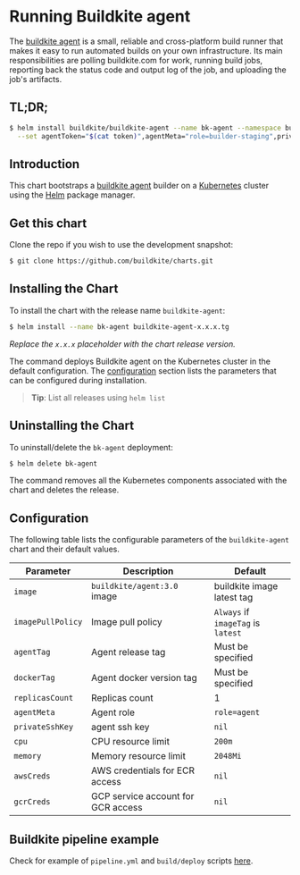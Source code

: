 # Running Buildkite agent

The [buildkite agent](https://buildkite.com/docs/agent) is a small, reliable and cross-platform build runner that makes it easy to run automated builds on your own infrastructure. Its main responsibilities are polling buildkite.com for work, running build jobs, reporting back the status code and output log of the job, and uploading the job's artifacts.

## TL;DR;

```bash
$ helm install buildkite/buildkite-agent --name bk-agent --namespace buildkite \
  --set agentToken="$(cat token)",agentMeta="role=builder-staging",privateSshKey="$(cat buildkite.key)",awsCreds="$(cat credentials)",workflowUserToken="$(cat client.json | base64)",workflowApiUrl="deis.my-domain.com"
```

## Introduction

This chart bootstraps a [buildkite agent](https://github.com/buildkite/docker-buildkite-agent) builder on a [Kubernetes](http://kubernetes.io) cluster using the [Helm](https://helm.sh) package manager.

## Get this chart

Clone the repo if you wish to use the development snapshot:

```bash
$ git clone https://github.com/buildkite/charts.git
```

## Installing the Chart

To install the chart with the release name `buildkite-agent`:

```bash
$ helm install --name bk-agent buildkite-agent-x.x.x.tg
```

*Replace the `x.x.x` placeholder with the chart release version.*

The command deploys Buildkite agent on the Kubernetes cluster in the default configuration. The [configuration](#configuration) section lists the parameters that can be configured during installation.

> **Tip**: List all releases using `helm list`

## Uninstalling the Chart

To uninstall/delete the `bk-agent` deployment:

```bash
$ helm delete bk-agent
```

The command removes all the Kubernetes components associated with the chart and deletes the release.

## Configuration

The following table lists the configurable parameters of the `buildkite-agent` chart and their default values.

|     Parameter       |        Description                 |               Default              |
|---------------------|------------------------------------|------------------------------------|
| `image`             | `buildkite/agent:3.0` image        | buildkite image latest tag         |
| `imagePullPolicy`   | Image pull policy                  | `Always` if `imageTag` is `latest` |
| `agentTag`          | Agent release tag                  | Must be specified                  |
| `dockerTag`         | Agent docker version tag           | Must be specified                  |
| `replicasCount`     | Replicas count                     | 1                                  |
| `agentMeta`         | Agent role                         | `role=agent`                       |
| `privateSshKey`     | agent ssh key                      | `nil`                              |
| `cpu`               | CPU resource limit                 | `200m`                             |
| `memory`            | Memory resource limit              | `2048Mi`                           |
| `awsCreds`          | AWS credentials for ECR access     | `nil`                              |
| `gcrCreds`          | GCP service account for GCR access | `nil`                              |

## Buildkite pipeline example

Check for example of `pipeline.yml` and `build/deploy` scripts [here](pipeline-examples).
